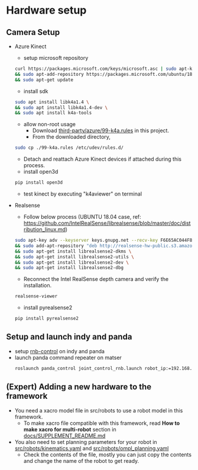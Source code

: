 # Hardware setup
## Camera Setup
* Azure Kinect  
  * setup microsoft repository  
  ```bash
  curl https://packages.microsoft.com/keys/microsoft.asc | sudo apt-key add - \
  && sudo apt-add-repository https://packages.microsoft.com/ubuntu/18.04/prod \
  && sudo apt-get update  
  ```
  * install sdk  
  ```bash
  sudo apt install libk4a1.4 \
  && sudo apt install libk4a1.4-dev \
  && sudo apt install k4a-tools  
  ```
  * allow non-root usage  
    - Download [third-party/azure/99-k4a.rules](../third-party/azure/99-k4a.rules) in this project.  
    - From the downloaded directory,  
  ```bash
  sudo cp ./99-k4a.rules /etc/udev/rules.d/  
  ```
  * Detach and reattach Azure Kinect devices if attached during this process.  
  * install open3d  
  ```bash
  pip install open3d  
  ```
  * test kinect by executing "k4aviewer" on terminal  
  
* Realsense
  * Follow below process (UBUNTU 18.04 case, ref: https://github.com/IntelRealSense/librealsense/blob/master/doc/distribution_linux.md)
  ```bash
  sudo apt-key adv --keyserver keys.gnupg.net --recv-key F6E65AC044F831AC80A06380C8B3A55A6F3EFCDE || sudo apt-key adv --keyserver hkp://keyserver.ubuntu.com:80 --recv-key F6E65AC044F831AC80A06380C8B3A55A6F3EFCDE \
  && sudo add-apt-repository "deb http://realsense-hw-public.s3.amazonaws.com/Debian/apt-repo bionic main" -u \
  && sudo apt-get install librealsense2-dkms \
  && sudo apt-get install librealsense2-utils \
  && sudo apt-get install librealsense2-dev \
  && sudo apt-get install librealsense2-dbg
  ```
  * Reconnect the Intel RealSense depth camera and verify the installation.
  ```bash
  realsense-viewer
  ```
  * install pyrealsense2  
  ```bash
  pip install pyrealsense2  
  ```
  
## Setup and launch indy and panda
* setup [rnb-control](https://github.com/rnb-disinfection/rnb-control) on indy and panda
* launch panda command repeater on matser  
  ```bash
  roslaunch panda_control joint_control_rnb.launch robot_ip:=192.168.0.13 load_gripper:=false
  ```

## (Expert) Adding a new hardware to the framework
* You need a xacro model file in src/robots to use a robot model in this framework.
    * To make xacro file compatible with this framework, read **How to make xacro for multi-robot** section in [docs/SUPPLEMENT_README.md](../docs/SUPPLEMENT_README.md)
* You also need to set planning parameters for your robot in [src/robots/kinematics.yaml](../src/robots/kinematics.yaml]) and [src/robots/ompl_planning.yaml](../src/robots/ompl_planning.yaml)
    * Check the contents of the file, mostly you can just copy the contents and change the name of the robot to get ready.
